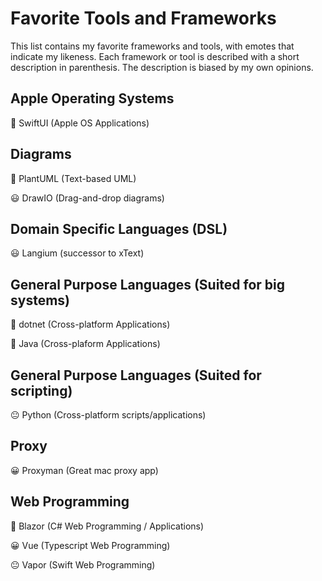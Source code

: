 # Favorite Tools and Frameworks

This list contains my favorite frameworks and tools, with emotes that indicate my likeness. Each framework or tool is described with a short description in parenthesis. The description is biased by my own opinions.

## Apple Operating Systems

🤩 SwiftUI (Apple OS Applications)

## Diagrams

🤩 PlantUML (Text-based UML)

😃 DrawIO (Drag-and-drop diagrams)

## Domain Specific Languages (DSL)

😃 Langium (successor to xText)

## General Purpose Languages (Suited for big systems)

🤩 dotnet (Cross-platform Applications)

🙂 Java (Cross-plaform Applications)

## General Purpose Languages (Suited for scripting)

😐 Python (Cross-platform scripts/applications)

## Proxy

😀 Proxyman (Great mac proxy app)

## Web Programming

🤩 Blazor (C# Web Programming / Applications)

😀 Vue (Typescript Web Programming)

😐 Vapor (Swift Web Programming)


